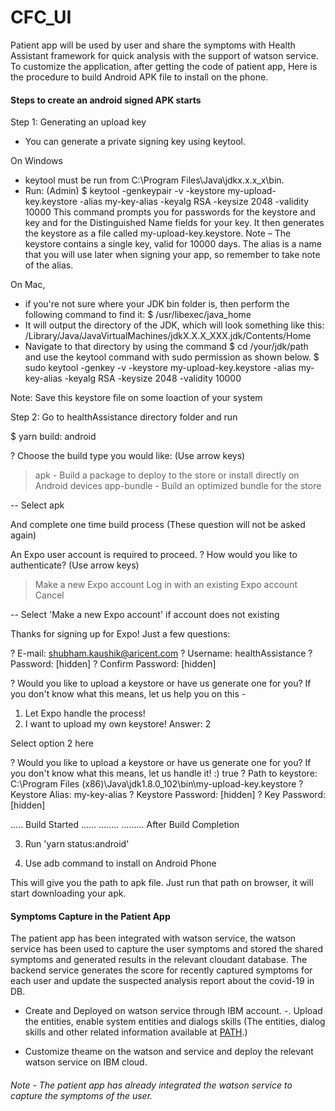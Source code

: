 # CFC_UI

Patient app will be used by user and share the symptoms with Health Assistant framework for quick analysis with the support of watson service. To customize the application, after getting the code of patient app, Here is the procedure to build Android APK file to install on the phone.

#### Steps to create an android signed APK starts 

Step 1: Generating an upload key

- You can generate a private signing key using keytool. 

On Windows 
- keytool must be run from C:\Program Files\Java\jdkx.x.x_x\bin.
- Run: (Admin)
$ keytool -genkeypair -v -keystore my-upload-key.keystore -alias my-key-alias -keyalg RSA -keysize 2048 -validity 10000
This command prompts you for passwords for the keystore and key and for the Distinguished Name fields for your key. It then generates the keystore as a file called my-upload-key.keystore.
Note – 
The keystore contains a single key, valid for 10000 days. The alias is a name that you will use later when signing your app, 
so remember to take note of the alias.

On Mac, 
- if you're not sure where your JDK bin folder is, then perform the following command to find it:
$ /usr/libexec/java_home
- It will output the directory of the JDK, which will look something like this:
/Library/Java/JavaVirtualMachines/jdkX.X.X_XXX.jdk/Contents/Home
- Navigate to that directory by using the command $ cd /your/jdk/path and use the keytool command with sudo permission as shown below.
$ sudo keytool -genkey -v -keystore my-upload-key.keystore -alias my-key-alias -keyalg RSA -keysize 2048 -validity 10000

Note: Save this keystore file on some loaction of your system

Step 2: Go to healthAssistance directory folder and run

$ yarn build: android

? Choose the build type you would like: (Use arrow keys)
> apk - Build a package to deploy to the store or install directly on Android devices
  app-bundle - Build an optimized bundle for the store
  
-- Select apk

And complete one time build process (These question will not be asked again)

An Expo user account is required to proceed.
? How would you like to authenticate? (Use arrow keys)
> Make a new Expo account
  Log in with an existing Expo account
  Cancel
  
-- Select 'Make a new Expo account' if account does not existing

Thanks for signing up for Expo!
Just a few questions:

? E-mail: shubham.kaushik@aricent.com
? Username: healthAssistance
? Password: [hidden]
? Confirm Password: [hidden]

? Would you like to upload a keystore or have us generate one for you?
If you don't know what this means, let us help you on this -

  1) Let Expo handle the process!
  2) I want to upload my own keystore!
  Answer: 2

Select option 2 here

? Would you like to upload a keystore or have us generate one for you?
If you don't know what this means, let us handle it! :)
 true
? Path to keystore: C:\Program Files (x86)\Java\jdk1.8.0_102\bin\my-upload-key.keystore
? Keystore Alias: my-key-alias
? Keystore Password: [hidden]
? Key Password: [hidden]

..... Build Started
......
........
......... After Build Completion

3. Run 'yarn status:android'

4. Use adb command to install on Android Phone

This will give you the path to apk file. Just run that path on browser, it will start downloading your apk.


#### Symptoms Capture in the Patient App
The patient app has been integrated with watson service, the watson service has been used to capture the user symptoms and stored the shared symptoms and generated results in the relevant cloudant database. The backend service generates the score for recently captured symptoms for each user and update the suspected analysis report about the covid-19 in DB.


- Create and Deployed on watson service through IBM account. 
-. Upload the entities, enable system entities and dialogs skills (The entities, dialog skills and other related information available at [PATH](https://github.com/hackaltran/Altran-CFC-Covid-19/tree/master/watson-symptom-capture).)

- Customize theame on the watson and service and deploy the relevant watson service on IBM cloud.

###### Note - The patient app has already integrated the watson service to capture the symptoms of the user.
